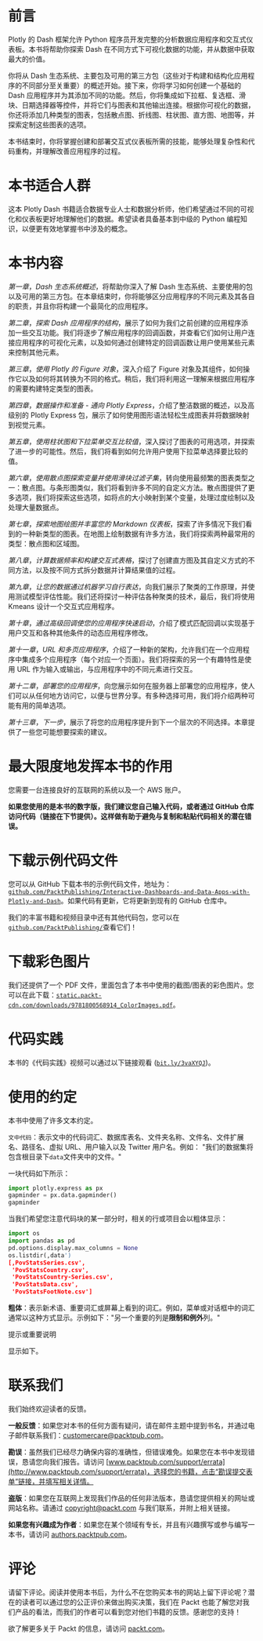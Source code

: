 # 前言

Plotly 的 Dash 框架允许 Python 程序员开发完整的分析数据应用程序和交互式仪表板。本书将帮助你探索 Dash 在不同方式下可视化数据的功能，并从数据中获取最大的价值。

你将从 Dash 生态系统、主要包及可用的第三方包（这些对于构建和结构化应用程序的不同部分至关重要）的概述开始。接下来，你将学习如何创建一个基础的 Dash 应用程序并为其添加不同的功能。然后，你将集成如下拉框、复选框、滑块、日期选择器等控件，并将它们与图表和其他输出连接。根据你可视化的数据，你还将添加几种类型的图表，包括散点图、折线图、柱状图、直方图、地图等，并探索定制这些图表的选项。

本书结束时，你将掌握创建和部署交互式仪表板所需的技能，能够处理复杂性和代码重构，并理解改善应用程序的过程。

# 本书适合人群

这本 Plotly Dash 书籍适合数据专业人士和数据分析师，他们希望通过不同的可视化和仪表板更好地理解他们的数据。希望读者具备基本到中级的 Python 编程知识，以便更有效地掌握书中涉及的概念。

# 本书内容

*第一章*，*Dash 生态系统概述*，将帮助你深入了解 Dash 生态系统、主要使用的包以及可用的第三方包。在本章结束时，你将能够区分应用程序的不同元素及其各自的职责，并且你将构建一个最简化的应用程序。

*第二章*，*探索 Dash 应用程序的结构*，展示了如何为我们之前创建的应用程序添加一些交互功能。我们将逐步了解应用程序的回调函数，并查看它们如何让用户连接应用程序的可视化元素，以及如何通过创建特定的回调函数让用户使用某些元素来控制其他元素。

*第三章*，*使用 Plotly 的 Figure 对象*，深入介绍了 Figure 对象及其组件，如何操作它以及如何将其转换为不同的格式。稍后，我们将利用这一理解来根据应用程序的需要构建特定类型的图表。

*第四章*，*数据操作和准备 - 通向 Plotly Express*，介绍了整洁数据的概述，以及高级别的 Plotly Express 包，展示了如何使用图形语法轻松生成图表并将数据映射到视觉元素。

*第五章*，*使用柱状图和下拉菜单交互比较值*，深入探讨了图表的可用选项，并探索了进一步的可能性。然后，我们将看到如何允许用户使用下拉菜单选择要比较的值。

*第六章*，*使用散点图探索变量并使用滑块过滤子集*，转向使用最频繁的图表类型之一：散点图。与条形图类似，我们将看到许多不同的自定义方法。散点图提供了更多选项，我们将探索这些选项，如将点的大小映射到某个变量，处理过度绘制以及处理大量数据点。

*第七章*，*探索地图绘图并丰富您的 Markdown 仪表板*，探索了许多情况下我们看到的一种新类型的图表。在地图上绘制数据有许多方法，我们将探索两种最常用的类型：散点图和区域图。

*第八章*，*计算数据频率和构建交互式表格*，探讨了创建直方图及其自定义方式的不同方法，以及按不同方式拆分数据并计算结果值的过程。

*第九章*，*让您的数据通过机器学习自行表达*，向我们展示了聚类的工作原理，并使用测试模型评估性能。我们还将探讨一种评估各种聚类的技术，最后，我们将使用 Kmeans 设计一个交互式应用程序。

*第十章*，*通过高级回调使您的应用程序快速启动*，介绍了模式匹配回调以实现基于用户交互和各种其他条件的动态应用程序修改。

*第十一章*，*URL 和多页应用程序*，介绍了一种新的架构，允许我们在一个应用程序中集成多个应用程序（每个对应一个页面）。我们将探索的另一个有趣特性是使用 URL 作为输入或输出，与应用程序中的不同元素进行交互。

*第十二章*，*部署您的应用程序*，向您展示如何在服务器上部署您的应用程序，使人们可以从任何地方访问它，以便与世界分享。有多种选择可用，我们将介绍两种可能有用的简单选项。

*第十三章*，*下一步*，展示了将您的应用程序提升到下一个层次的不同选择。本章提供了一些您可能想要探索的建议。

# 最大限度地发挥本书的作用

您需要一台连接良好的互联网的系统以及一个 AWS 账户。

**如果您使用的是本书的数字版，我们建议您自己输入代码，或者通过 GitHub 仓库访问代码（链接在下节提供）。这样做有助于避免与复制和粘贴代码相关的潜在错误。**

# 下载示例代码文件

您可以从 GitHub 下载本书的示例代码文件，地址为：[`github.com/PacktPublishing/Interactive-Dashboards-and-Data-Apps-with-Plotly-and-Dash`](https://github.com/PacktPublishing/Interactive-Dashboards-and-Data-Apps-with-Plotly-and-Dash)。如果代码有更新，它将更新到现有的 GitHub 仓库中。

我们的丰富书籍和视频目录中还有其他代码包，您可以在[`github.com/PacktPublishing/`](https://github.com/PacktPublishing/)查看它们！

# 下载彩色图片

我们还提供了一个 PDF 文件，里面包含了本书中使用的截图/图表的彩色图片。您可以在此下载：[`static.packt-cdn.com/downloads/9781800568914_ColorImages.pdf`](https://static.packt-cdn.com/downloads/9781800568914_ColorImages.pdf)。

# 代码实践

本书的《代码实践》视频可以通过以下链接观看 ([`bit.ly/3vaXYQJ`](https://bit.ly/3vaXYQJ))。

# 使用的约定

本书中使用了许多文本约定。

`文中代码`：表示文中的代码词汇、数据库表名、文件夹名称、文件名、文件扩展名、路径名、虚拟 URL、用户输入以及 Twitter 用户名。例如： "我们的数据集将包含根目录下`data`文件夹中的文件。"

一块代码如下所示：

```py
import plotly.express as px
gapminder = px.data.gapminder()
gapminder
```

当我们希望您注意代码块的某一部分时，相关的行或项目会以粗体显示：

```py
import os
import pandas as pd
pd.options.display.max_columns = None
os.listdir(‚data')
[‚PovStatsSeries.csv',
 'PovStatsCountry.csv',
 'PovStatsCountry-Series.csv',
 'PovStatsData.csv',
 'PovStatsFootNote.csv']
```

**粗体**：表示新术语、重要词汇或屏幕上看到的词汇。例如，菜单或对话框中的词汇通常以这种方式显示。示例如下："另一个重要的列是**限制和例外**列。"

提示或重要说明

显示如下。

# 联系我们

我们始终欢迎读者的反馈。

**一般反馈**：如果您对本书的任何方面有疑问，请在邮件主题中提到书名，并通过电子邮件联系我们：customercare@packtpub.com。

**勘误**：虽然我们已经尽力确保内容的准确性，但错误难免。如果您在本书中发现错误，恳请您向我们报告。请访问 [www.packtpub.com/support/errata](http://www.packtpub.com/support/errata)，选择您的书籍，点击“勘误提交表单”链接，并填写相关详情。

**盗版**：如果您在互联网上发现我们作品的任何非法版本，恳请您提供相关的网址或网站名称。请通过 copyright@packt.com 与我们联系，并附上相关链接。

**如果您有兴趣成为作者**：如果您在某个领域有专长，并且有兴趣撰写或参与编写一本书，请访问 [authors.packtpub.com](http://authors.packtpub.com)。

# 评论

请留下评论。阅读并使用本书后，为什么不在您购买本书的网站上留下评论呢？潜在的读者可以通过您的公正评价来做出购买决策，我们在 Packt 也能了解您对我们产品的看法，而我们的作者可以看到您对他们书籍的反馈。感谢您的支持！

欲了解更多关于 Packt 的信息，请访问 [packt.com](http://packt.com)。
